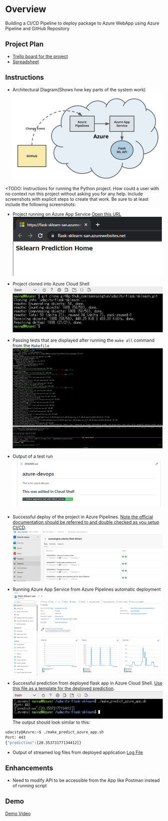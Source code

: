 # Overview

Building a CI/CD Pipeline to deploy package to Azure WebApp using Azure Pipeline and GitHub Repository

## Project Plan

- [Trello board for the project](https://trello.com/b/IyE8zLp5/udacity-project)
- [Spreadsheet](/project-management.xlsx)

## Instructions

- Architectural Diagram(Shows how key parts of the system work)
  ![Architecture](/Screenshots/architecture.png)

<TODO: Instructions for running the Python project. How could a user with no context run this project without asking you for any help. Include screenshots with explicit steps to create that work. Be sure to at least include the following screenshots:

- Project running on Azure App Service
  [Open this URL](https://flask-sklearn-san.azurewebsites.net/)
  ![Running WebApp](/Screenshots/webapp-running.png)
- Project cloned into Azure Cloud Shell
  ![Clone repo](/Screenshots/clone-cloud-shell.png)
- Passing tests that are displayed after running the `make all` command from the `Makefile`
  ![Make all](/Screenshots/make-all-1.png)
  ![Test Result](/Screenshots/make-all-2.png)
- Output of a test run
  ![Test run output](/Screenshots/github-test-pass-on-readme.png)
- Successful deploy of the project in Azure Pipelines. [Note the official documentation should be referred to and double checked as you setup CI/CD](https://docs.microsoft.com/en-us/azure/devops/pipelines/ecosystems/python-webapp?view=azure-devops).
  ![Deployment Result](/Screenshots/pipeline-result-list.png)

- Running Azure App Service from Azure Pipelines automatic deployment
  ![Running App Service](/Screenshots/running-app-service.png)

- Successful prediction from deployed flask app in Azure Cloud Shell. [Use this file as a template for the deployed prediction](https://github.com/udacity/nd082-Azure-Cloud-DevOps-Starter-Code/blob/master/C2-AgileDevelopmentwithAzure/project/starter_files/flask-sklearn/make_predict_azure_app.sh).
  ![Prediction Result](/Screenshots/make-predict.png)
  The output should look similar to this:

```bash
udacity@Azure:~$ ./make_predict_azure_app.sh
Port: 443
{"prediction":[20.35373177134412]}
```

- Output of streamed log files from deployed application
  [Log File](/Logs/2022_09_20_lw0sdlwk0001TB_default_docker.log)
  >

## Enhancements

- Need to modify API to be accessible from the App like Postman instead of running script

## Demo

[Demo Video](https://youtu.be/LDmhIRsGXxA)
